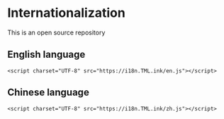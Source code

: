 # Internationalization

 This is an open source repository


## English language
```
<script charset="UTF-8" src="https://i18n.TML.ink/en.js"></script>
```


## Chinese language
```
<script charset="UTF-8" src="https://i18n.TML.ink/zh.js"></script>
```
